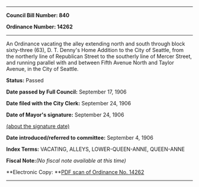 

********

**Council Bill Number: 840**
   
**Ordinance Number: 14262**
********

 An Ordinance vacating the alley extending north and south through block sixty-three (63), D. T. Denny's Home Addition to the City of Seattle, from the northerly line of Republican Street to the southerly line of Mercer Street, and running parallel with and between Fifth Avenue North and Taylor Avenue, in the City of Seattle.

**Status:** Passed
   
**Date passed by Full Council:** September 17, 1906
   
**Date filed with the City Clerk:** September 24, 1906
   
**Date of Mayor's signature:** September 24, 1906
   
[(about the signature date)](/~public/approvaldate.htm)
   
   
   
**Date introduced/referred to committee:** September 4, 1906
   
   
**Index Terms:** VACATING, ALLEYS, LOWER-QUEEN-ANNE, QUEEN-ANNE

**Fiscal Note:**_(No fiscal note available at this time)_

**Electronic Copy: **[PDF scan of Ordinance No. 14262](/~archives/Ordinances/Ord_14262.pdf)

********

